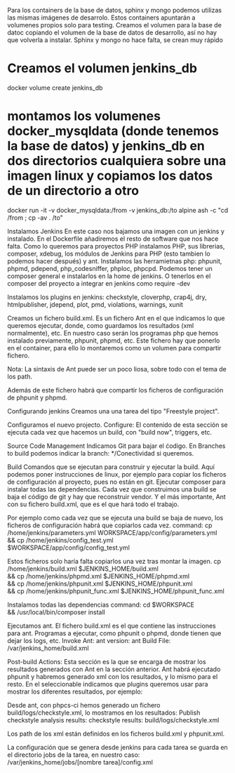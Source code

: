 Para los containers de la base de datos, sphinx y mongo podemos utilizas las mismas imágenes de desarrolo. Estos containers apuntarán a volumenes propios solo para testing.
Creamos el volumen para la base de datoc copiando el volumen de la base de datos de desarrollo, así no hay que volverla a instalar.
Sphinx y mongo no hace falta, se crean muy rápido

# Creamos el volumen jenkins_db
docker volume create jenkins_db
# montamos los volumenes docker_mysqldata (donde tenemos la base de datos) y jenkins_db en dos directorios cualquiera sobre una imagen linux y copiamos los datos de un directorio a otro
docker run -it -v docker_mysqldata:/from -v jenkins_db:/to alpine ash -c "cd /from ; cp -av . /to"


Instalamos Jenkins
En este caso nos bajamos una imagen con un jenkins y instalado.
En el Dockerfile añadiremos el resto de software que nos hace falta.
Como lo queremos para proyectos PHP instalamos PHP, sus librerias, composer, xdebug, los módulos de Jenkins para PHP (esto tambien lo podemos hacer después) y ant.
Instalamos las herramietnas php:
phpunit, phpmd, pdepend, php_codesniffer, phploc, phpcpd. Podemos tener un composer general e instalarlos en la home de jenkins. O tenerlos en el composer del proyecto a integrar en jenkins como require -dev

Instalamos los plugins en jenkins:
checkstyle, cloverphp, crap4j, dry, htmlpublisher, jdepend, plot, pmd, violations, warnings, xunit

Creamos un fichero build.xml. Es un fichero Ant en el que indicamos lo que queremos ejecutar, donde, como guardamos los resultados (xml normalmente), etc.
En nuestro caso serán los programas php que hemos instalado previamente, phpunit, phpmd, etc. 
Este fichero hay que ponerlo en el container, para ello lo montaremos como un volumen para compartir fichero. 

Nota: La sintaxis de Ant puede ser un poco liosa, sobre todo con el tema de los path.

Además de este fichero habrá que compartir los ficheros de configuración de phpunit y phpmd.

Configurando jenkins
Creamos una una tarea del tipo "Freestyle project".

Configuramos el nuevo projecto.
Configure: 
El contenido de esta sección se ejecuta cada vez que hacemos un build, con "build now", triggers, etc. 

Source Code Management
Indicamos Git para bajar el ćodigo. En Branches to build podemos indicar la branch: */Conectividad si queremos.

Build
Comandos que se ejecutan para construir y ejecutar la build. 
Aquí podemos poner instrucciones de linux, por ejemplo para copiar los ficheros de configuración al proyecto, pues no están en git.
Ejecutar composer para instalar todas las dependencias. Cada vez que construimos una build se baja el código de git y hay que reconstruir vendor.
Y el más importante, Ant con su fichero build.xml, que es el que hará todo el trabajo.

Por ejemplo como cada vez que se ejecuta una build se baja de nuevo, los ficheros de configuración habrá que copiarlos cada vez.
command:
cp /home/jenkins/parameters.yml WORKSPACE/app/config/parameters.yml \
&&  cp /home/jenkins/config_test.yml $WORKSPACE/app/config/config_test.yml 

Estos ficheros solo haría falta copiarlos una vez tras montar la imagen.
cp /home/jenkins/build.xml $JENKINS_HOME/build.xml \
&& cp /home/jenkins/phpmd.xml $JENKINS_HOME/phpmd.xml \
&& cp /home/jenkins/phpunit.xml $JENKINS_HOME/phpunit.xml \
&& cp /home/jenkins/phpunit_func.xml $JENKINS_HOME/phpunit_func.xml

Instalamos todas las dependencias
command: 
cd $WORKSPACE \
&& /usr/local/bin/composer install

Ejecutamos ant. El fichero build.xml es el que contiene las instrucciones para ant. Programas a ejecutar, como phpunit o phpmd, donde tienen que dejar los logs, etc.
Invoke Ant: 
ant version: ant
Build File: /var/jenkins_home/build.xml 

Post-build Actions:
Esta sección es la que se encarga de mostrar los resultados generados con Ant en la sección anterior.
Ant habrá ejecutado phpunit y habremos generado xml con los resultados, y lo mismo para el resto.
En el seleccionable indicamos que plugins queremos usar para mostrar los diferentes resultados, por ejemplo:

Desde ant, con phpcs-ci hemos generado un fichero build/logs/checkstyle.xml, lo mostramos en los resultados:
Publish checkstyle analysis results:
checkstyle results: build/logs/checkstyle.xml

Los path de los xml están definidos en los ficheros build.xml y phpunit.xml.

La configuración que se genera desde jenkins para cada tarea se guarda en el directorio jobs de la tarea, en nuestro caso:
/var/jenkins_home/jobs/[nombre tarea]/config.xml


